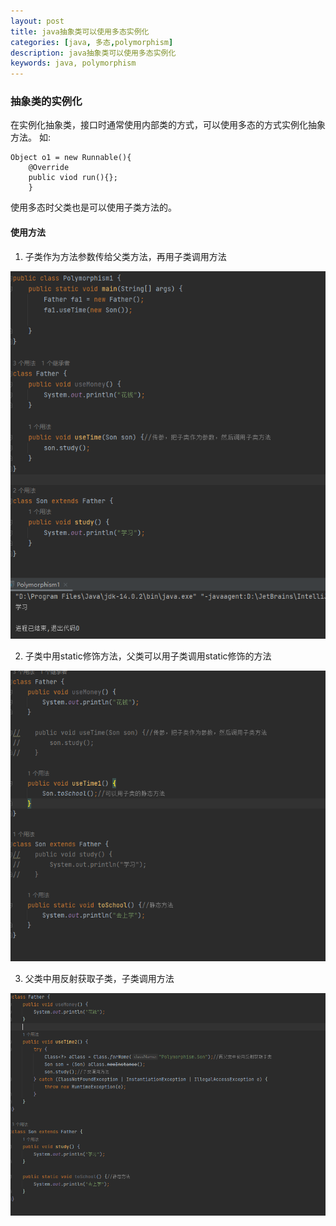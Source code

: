 ```yaml
---
layout: post
title: java抽象类可以使用多态实例化
categories: [java, 多态,polymorphism]
description: java抽象类可以使用多态实例化
keywords: java, polymorphism
---
```


### 抽象类的实例化

在实例化抽象类，接口时通常使用内部类的方式，可以使用多态的方式实例化抽象方法。
如:
```
Object o1 = new Runnable(){
    @Override 
    public viod run(){};
    }
```

使用多态时父类也是可以使用子类方法的。
#### 使用方法
1. 子类作为方法参数传给父类方法，再用子类调用方法

![](/images/posts/java/superclass-invokes-subclass.png)

2. 子类中用static修饰方法，父类可以用子类调用static修饰的方法

![](/images/posts/java/superclass-invokes-subclass-static-method.png)

3. 父类中用反射获取子类，子类调用方法

![](/images/posts/java/superclass-invokes-subclass-reflection.png)
